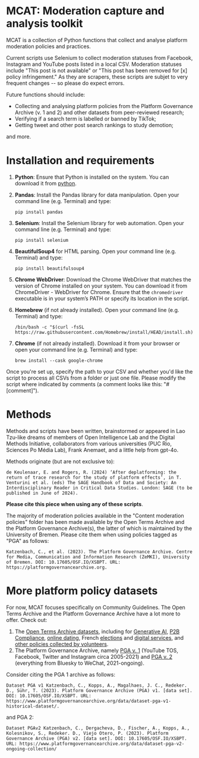 # MCAT: Moderation capture and analysis toolkit

MCAT is a collection of Python functions that collect and analyse platform moderation policies and practices. 

Current scripts use Selenium to collect moderation statuses from Facebook, Instagram and YouTube posts listed in a local CSV. Moderation statuses include "This post is not available" or "This post has been removed for [x] policy infringement." As they are scrapers, these scripts are subjet to very frequent changes -- so please do expect errors.

Future functions should include: 
- Collecting and analysing platform policies from the Platform Governance Archive (v. 1 and 2) and other datasets from peer-reviewed research;
- Verifying if a search term is labelled or banned by TikTok;
- Getting tweet and other post search rankings to study demotion;

and more.

# Installation and requirements

1.	**Python**: Ensure that Python is installed on the system. You can download it from [python](www.python.org).
   
2.	**Pandas**: Install the Pandas library for data manipulation. Open your command line (e.g. Terminal) and type:

      ```
  	pip install pandas
      ```

4.	**Selenium**: Install the Selenium library for web automation. Open your command line (e.g. Terminal) and type:

      ```
  	pip install selenium
      ```
  	
6.	**BeautifulSoup4** for HTML parsing. Open your command line (e.g. Terminal) and type:

      ```
  	pip install beautifulsoup4
      ```

8.	**Chrome WebDriver**: Download the Chrome WebDriver that matches the version of Chrome installed on your system. You can download it from ChromeDriver - WebDriver for Chrome. Ensure that the ```chromedriver``` executable is in your system’s PATH or specify its location in the script.

9. **Homebrew** (if not already installed). Open your command line (e.g. Terminal) and type:

   ```
   /bin/bash -c "$(curl -fsSL https://raw.githubusercontent.com/Homebrew/install/HEAD/install.sh)"
   ```      
   
11.	**Chrome** (if not already installed). Download it from your browser or open your command line (e.g. Terminal) and type:

      ```
   	brew install --cask google-chrome
      ```

Once you're set up, specify the path to your CSV and whether you'd like the script to process all CSVs from a folder or just one file. Please modify the script where indicated by comments (a comment looks like this: "# [comment]"). 

# Methods

Methods and scripts have been written, brainstormed or appeared in Lao Tzu-like dreams of members of Open Intelligence Lab and the Digital Methods Initiative, collaborators from various universities (PUC Rio, Sciences Po Média Lab), Frank Anemaet, and a little help from gpt-4o. 

Methods originate (but are not exclusive to): 

```
de Keulenaar, E. and Rogers, R. (2024) ‘After deplatforming: the return of trace research for the study of platform effects’, in T. Venturini et al. (eds) The SAGE Handbook of Data and Society: An Interdisciplinary Reader in Critical Data Studies. London: SAGE (to be published in June of 2024).
```

**Please cite this piece when using any of these scripts**. 

The majority of moderation policies available in the "Content moderation policies" folder has been made available by the Open Terms Archive and the Platform Governance Archive(s), the latter of which is maintained by the University of Bremen. Please cite them when using policies tagged as "PGA" as follows: 

```
Katzenbach, C., et al. (2023). The Platform Governance Archive. Centre for Media, Communication and Information Research (ZeMKI), University of Bremen. DOI: 10.17605/OSF.IO/XSBPT. URL: https://platformgovernancearchive.org.
```

# More platform policy datasets

For now, MCAT focuses specifically on Community Guidelines. The Open Terms Archive and the Platform Governance Archive have a lot more to offer. Check out: 

 1. The [Open Terms Archive datasets](https://opentermsarchive.org/en/datasets/), including for [Generative AI](https://github.com/openTermsArchive/GenAI-versions/releases/tag/dataset-GenAI-2024-05-27), [P2B Compliance](https://github.com/openTermsArchive/p2b-compliance-versions/releases/tag/dataset-p2b-compliance-2024-05-27), [online dating](https://github.com/openTermsArchive/dating-versions/releases/tag/dataset-dating-2024-05-27), French [elections](https://github.com/openTermsArchive/france-elections-versions/releases/tag/dataset-2022-09-28) and [digital services](https://github.com/openTermsArchive/france-versions/releases/tag/dataset-france-2024-05-27), and [other policies collected by volunteers](https://github.com/openTermsArchive/contrib-versions/releases/tag/dataset-contrib-2024-05-27).
 2. The Platform Governance Archive, namely [PGA v. 1](https://github.com/PlatformGovernanceArchive/pga-corpus/releases) (YouTube TOS, Facebook, Twitter and Instagram circa 2005-2021) and [PGA v. 2](https://github.com/OpenTermsArchive/pga-versions) (everything from Bluesky to WeChat, 2021-ongoing).

Consider citing the PGA 1 archive as follows: 
```
Dataset PGA v1 Katzenbach, C., Kopps, A., Magalhaes, J. C., Redeker.  D., Sühr, T. (2023). Platform Governance Archive (PGA) v1. [data set]. DOI: 10.17605/OSF.IO/XSBPT. URL: https://www.platformgovernancearchive.org/data/dataset-pga-v1-historical-dataset/.
```

and PGA 2: 
```
Dataset PGAv2 Katzenbach, C., Dergacheva, D., Fischer, A., Kopps, A., Kolesnikov, S., Redeker. D., Viejo Otero, P. (2023). Platform Governance Archive (PGA) v2. [data set]. DOI: 10.17605/OSF.IO/XSBPT. URL: https://www.platformgovernancearchive.org/data/dataset-pga-v2-ongoing-collection/
```
